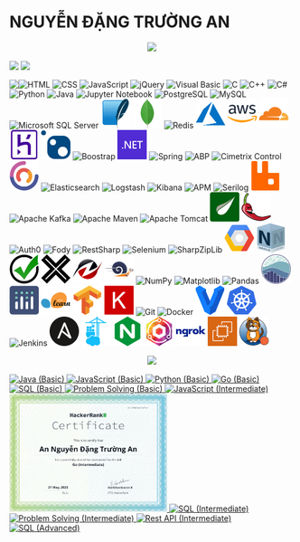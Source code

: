 # NGUYỄN ĐẶNG TRƯỜNG AN
<p align='center'>
<!-- <img src='https://github-profile-trophy.vercel.app/?username=tynab&theme=dracula&column=6'> -->
<img src='https://hacked-github-stat-trophies.vercel.app/?username=tynab&theme=dracula&column=11'>
</p>

<p align=left>
<!-- <img algin='left' width='49%' src='https://github-readme-stats.vercel.app/api?username=tynab&count_private=true&show_icons=true&theme=dracula' /> -->
<img algin='left' width='49.7%' src='https://readme-stats-fabio-vicente.vercel.app/api?username=tynab&count_private=true&show_icons=true&theme=dracula' />
<img algin='right' width='49.7%' src='https://github-readme-streak-stats.herokuapp.com/?user=tynab&theme=dracula' />
</p>

<!-- <img align='left' src='https://github-readme-stats.vercel.app/api/top-langs/?username=tynab&theme=dracula&langs_count=10' /> -->
<img align='left' src='https://github-readme-stats-git-masterrstaa-rickstaa.vercel.app/api/top-langs/?username=tynab&theme=dracula&langs_count=10' />
<!-- <img align='left' src='https://github-readme-stats-sigma-five.vercel.app/api/top-langs/?username=tynab&theme=dracula' /> -->

<p algin='right'>
    <img src='pic/HTML.png' width='52' title='HTML'>
    <img src='pic/CSS.png' width='52' title='CSS'>
    <img src='pic/JS.png' width='52' title='JavaScript'>
    <img src='pic/jQuery.png' width='52' title='jQuery'>
    <img src='pic/VBNET.png' width='52' title='Visual Basic'>
    <img src='pic/C.png' width='52' title='C'>
    <img src='pic/CPP.png' width='52' title='C++'>
    <img src='pic/CS.png' width='52' title='C#'>
    <img src='pic/Python.png' width='52' title='Python'>
    <img src='pic/Java.png' width='52' title='Java'>
    <img src='pic/Jupyter.png' width='52' title='Jupyter Notebook'>
    <img src='pic/Postgre.png'n width='52' title='PostgreSQL'>
    <img src='pic/MySQL.png'n width='52' title='MySQL'>
    <img src='pic/MSSS.png' width='52' title='Microsoft SQL Server'>
    <img src='pic/SQLite.png' width='52' title='SQLite'>
    <img src='pic/MongoDB.png' width='52' title='MongoDB'>
    <img src='pic/Redis.png' width='52' title='Redis'>
    <img src='pic/Azure.png' width='52' title='Azure'>
    <img src='pic/AWS.png' width='52' title='AWS'>
    <img src='pic/Cloudflare.png' width='52' title='Cloudflare'>
    <img src='pic/Heroku.png' width='52' title='Heroku'>
    <img src='pic/NuGet.png' width='52' title='NuGet'>
    <img src='pic/Boostrap.png' width='52' title='Boostrap'>
    <img src='pic/dotNET.png' width='52' title='.NET'>
    <img src='pic/Spring.png' width='52' title='Spring'>
    <img src='pic/ABP.png' width='52' title='ABP'>
    <img src='pic/CCF.png' width='52' title='Cimetrix Control'>
    <img src='pic/CAP.png' width='52' title='CAP'>
    <img src='pic/Elasticsearch.png' width='52' title='Elasticsearch'>
    <img src='pic/Logstash.png' width='52' title='Logstash'>
    <img src='pic/Kibana.png' width='52' title='Kibana'>
    <img src='pic/APM.png' width='52' title='APM'>
    <img src='pic/Serilog.png' width='52' title='Serilog'>
    <img src='pic/RabbitMQ.png' width='52' title='RabbitMQ'>
    <img src='pic/Kafka.png' width='52' title='Apache Kafka'>
    <img src='pic/Maven.png' width='52' title='Apache Maven'>
    <img src='pic/Tomcat.png' width='52' title='Apache Tomcat'>
    <img src='pic/Thymeleaf.png' width='52' title='Thymeleaf'>
    <img src='pic/Lombok.png' width='52' title='Lombok'>
    <img src='pic/Auth0.png' width='52' title='Auth0'>
    <img src='pic/Fody.png' width='52' title='Fody'>
    <img src='pic/RestSharp.png' width='52' title='RestSharp'>
    <img src='pic/Selenium.png' width='52' title='Selenium'>
    <img src='pic/SharpZipLib.png' width='52' title='SharpZipLib'>
    <img src='pic/Google.png' width='52' title='Google Cloud Platform'>
    <img src='pic/NSubstitute.png' width='52' title='NSubstitute'>
    <img src='pic/Shouldly.png' width='52' title='Shouldly'>
    <img src='pic/xunit.png' width='52' title='xUnit'>
    <img src='pic/HtmlAgilityPack.png' width='52' title='Html Agility Pack'>
    <img src='pic/BenchmarkDotNet.png' width='52' title='BenchmarkDotNet'>
    <img src='pic/NumPy.png' width='52' title='NumPy'>
    <img src='pic/Matplotlib.png' width='52' title='Matplotlib'>
    <img src='pic/Pandas.png' width='52' title='Pandas'>
    <img src='pic/seaborn.png' width='52' title='seaborn'>
    <img src='pic/Plotly.png' width='52' title='Plotly'>
    <img src='pic/sklearn.png' width='52' title='scikit-learn'>
    <img src='pic/TensorFlow.png' width='52' title='TensorFlow'>
    <img src='pic/Keras.png' width='52' title='Keras'>
    <img src='pic/Git.png' width='52' title='Git'>
    <img src='pic/Docker.png' width='52' title='Docker'>
    <img src='pic/Vagrant.png' width='52' title='Vagrant'>
    <img src='pic/K8s.png' width='52' title='Kubernetes'>
    <img src='pic/Jenkins.png' width='52' title='Jenkins'>
    <img src='pic/Ansible.png' width='52' title='Ansible'>
    <img src='pic/Portainer.png' width='52' title='Portainer'>
    <img src='pic/NGINX.png' width='52' title='NGINX'>
    <img src='pic/NginxProxyManager.png' width='52' title='Nginx Proxy Manager'>
    <img src='pic/ngrok.png' width='52' title='ngrok'>
    <img src='pic/EC2.png' width='52' title='EC2'>
    <img src='pic/Calico.png' width='52' title='Project Calico'>
</p>

<p align='center'>
<img src='https://github-widgetbox.vercel.app/api/profile?username=tynab&data=followers,repositories,stars,commits'>
</p>

<div>
<a href='https://www.hackerrank.com/certificates/18b8b69e9e0f'>
    <img src='certificate/Java1.png' width='279' title='Java (Basic)'>
</a>
<a href='https://www.hackerrank.com/certificates/84f184e645db'>
    <img src='certificate/JavaScript1.png' width='279' title='JavaScript (Basic)'>
</a>
<a href='https://www.hackerrank.com/certificates/923b39aff6b7'>
    <img src='certificate/Python1.png' width='279' title='Python (Basic)'>
</a>
<a href='https://www.hackerrank.com/certificates/6f3edd29f8f7'>
    <img src='certificate/Go1.png' width='279' title='Go (Basic)'>
</a>
<a href='https://www.hackerrank.com/certificates/227d1e48e38e'>
    <img src='certificate/SQL1.png' width='279' title='SQL (Basic)'>
</a>
<a href='https://www.hackerrank.com/certificates/0f5bc77ae34a'>
    <img src='certificate/Problem1.png' width='279' title='Problem Solving (Basic)'>
</a>
<a href='https://www.hackerrank.com/certificates/9136c4f105da'>
    <img src='certificate/JavaScript2.png' width='279' title='JavaScript (Intermediate)'>
</a>
<a href='https://www.hackerrank.com/certificates/fe8553df0712'>
    <img src='certificate/Go2.png' width='279' title='Go (Intermediate)'>
</a>
<a href='https://www.hackerrank.com/certificates/b25f42ef5164'>
    <img src='certificate/SQL2.png' width='279' title='SQL (Intermediate)'>
</a>
<a href='https://www.hackerrank.com/certificates/afa149d488a2'>
    <img src='certificate/Problem2.png' width='279' title='Problem Solving (Intermediate)'>
</a>
<a href='https://www.hackerrank.com/certificates/51c373908367'>
    <img src='certificate/Rest2.png' width='279' title='Rest API (Intermediate)'>
</a>
<a href='https://www.hackerrank.com/certificates/9c262c7c1e37'>
    <img src='certificate/SQL3.png' width='279' title='SQL (Advanced)'>
</a>
</div>